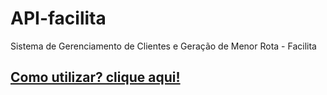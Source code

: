# API-facilita
Sistema de Gerenciamento de Clientes e Geração de Menor Rota - Facilita

## [Como utilizar? clique aqui!](https://github.com/katson1/sistema-facilita/tree/master#)
